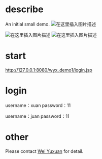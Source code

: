 ﻿# describe
An initial small demo.
![在这里插入图片描述](https://img-blog.csdnimg.cn/20200430215226558.png?x-oss-process=image/watermark,type_ZmFuZ3poZW5naGVpdGk,shadow_10,text_aHR0cHM6Ly9ibG9nLmNzZG4ubmV0L3FxXzM2MjYwOTc0,size_16,color_FFFFFF,t_70)

![在这里插入图片描述](https://img-blog.csdnimg.cn/20200430215205412.png?x-oss-process=image/watermark,type_ZmFuZ3poZW5naGVpdGk,shadow_10,text_aHR0cHM6Ly9ibG9nLmNzZG4ubmV0L3FxXzM2MjYwOTc0,size_16,color_FFFFFF,t_70)
![在这里插入图片描述](https://img-blog.csdnimg.cn/20200430215432248.png?x-oss-process=image/watermark,type_ZmFuZ3poZW5naGVpdGk,shadow_10,text_aHR0cHM6Ly9ibG9nLmNzZG4ubmV0L3FxXzM2MjYwOTc0,size_16,color_FFFFFF,t_70)

# start
http://127.0.0.1:8080/wyx_demo1/login.jsp

# login
username：xuan
password：11

username：juan
password：11
# other
Please contact [Wei Yuxuan](https://blog.csdn.net/qq_36260974) for detail.
